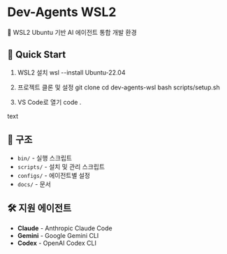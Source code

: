 # Dev-Agents WSL2

🤖 WSL2 Ubuntu 기반 AI 에이전트 통합 개발 환경

## 🚀 Quick Start

1. WSL2 설치
wsl --install Ubuntu-22.04

2. 프로젝트 클론 및 설정
git clone <repository-url>
cd dev-agents-wsl
bash scripts/setup.sh

3. VS Code로 열기
code .

text

## 📁 구조

- `bin/` - 실행 스크립트
- `scripts/` - 설치 및 관리 스크립트  
- `configs/` - 에이전트별 설정
- `docs/` - 문서

## 🛠️ 지원 에이전트

- **Claude** - Anthropic Claude Code
- **Gemini** - Google Gemini CLI
- **Codex** - OpenAI Codex CLI